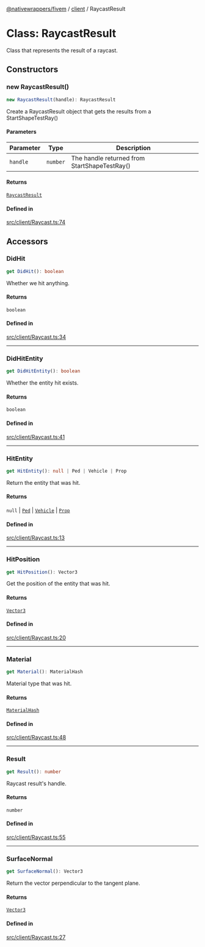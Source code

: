 [@nativewrappers/fivem](../../README.md) / [client](../README.md) / RaycastResult

# Class: RaycastResult

Class that represents the result of a raycast.

## Constructors

### new RaycastResult()

```ts
new RaycastResult(handle): RaycastResult
```

Create a RaycastResult object that gets the results from a StartShapeTestRay()

#### Parameters

| Parameter | Type | Description |
| ------ | ------ | ------ |
| `handle` | `number` | The handle returned from StartShapeTestRay() |

#### Returns

[`RaycastResult`](RaycastResult.md)

#### Defined in

[src/client/Raycast.ts:74](https://github.com/nativewrappers/fivem/blob/87bcb6b348baa538f549670f784fcd3ed14240d8/src/client/Raycast.ts#L74)

## Accessors

### DidHit

```ts
get DidHit(): boolean
```

Whether we hit anything.

#### Returns

`boolean`

#### Defined in

[src/client/Raycast.ts:34](https://github.com/nativewrappers/fivem/blob/87bcb6b348baa538f549670f784fcd3ed14240d8/src/client/Raycast.ts#L34)

***

### DidHitEntity

```ts
get DidHitEntity(): boolean
```

Whether the entity hit exists.

#### Returns

`boolean`

#### Defined in

[src/client/Raycast.ts:41](https://github.com/nativewrappers/fivem/blob/87bcb6b348baa538f549670f784fcd3ed14240d8/src/client/Raycast.ts#L41)

***

### HitEntity

```ts
get HitEntity(): null | Ped | Vehicle | Prop
```

Return the entity that was hit.

#### Returns

`null` \| [`Ped`](Ped.md) \| [`Vehicle`](Vehicle.md) \| [`Prop`](Prop.md)

#### Defined in

[src/client/Raycast.ts:13](https://github.com/nativewrappers/fivem/blob/87bcb6b348baa538f549670f784fcd3ed14240d8/src/client/Raycast.ts#L13)

***

### HitPosition

```ts
get HitPosition(): Vector3
```

Get the position of the entity that was hit.

#### Returns

[`Vector3`](Vector3.md)

#### Defined in

[src/client/Raycast.ts:20](https://github.com/nativewrappers/fivem/blob/87bcb6b348baa538f549670f784fcd3ed14240d8/src/client/Raycast.ts#L20)

***

### Material

```ts
get Material(): MaterialHash
```

Material type that was hit.

#### Returns

[`MaterialHash`](../enumerations/MaterialHash.md)

#### Defined in

[src/client/Raycast.ts:48](https://github.com/nativewrappers/fivem/blob/87bcb6b348baa538f549670f784fcd3ed14240d8/src/client/Raycast.ts#L48)

***

### Result

```ts
get Result(): number
```

Raycast result's handle.

#### Returns

`number`

#### Defined in

[src/client/Raycast.ts:55](https://github.com/nativewrappers/fivem/blob/87bcb6b348baa538f549670f784fcd3ed14240d8/src/client/Raycast.ts#L55)

***

### SurfaceNormal

```ts
get SurfaceNormal(): Vector3
```

Return the vector perpendicular to the tangent plane.

#### Returns

[`Vector3`](Vector3.md)

#### Defined in

[src/client/Raycast.ts:27](https://github.com/nativewrappers/fivem/blob/87bcb6b348baa538f549670f784fcd3ed14240d8/src/client/Raycast.ts#L27)
